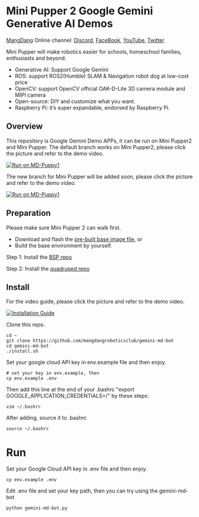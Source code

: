 # Mini Pupper 2 Google Gemini Generative AI Demos
[MangDang](https://www.mangdang.net/) Online channel: [Discord](https://discord.gg/xJdt3dHBVw), [FaceBook](https://www.facebook.com/groups/716473723088464), [YouTube](https://www.youtube.com/channel/UCqHWYGXmnoO7VWHmENje3ug/featured), [Twitter](https://twitter.com/LeggedRobot)

Mini Pupper will make robotics easier for schools, homeschool families, enthusiasts and beyond.

- Generative AI: Support Google Gemini
- ROS: support ROS2(Humble) SLAM & Navigation robot dog at low-cost price
- OpenCV: support OpenCV official OAK-D-Lite 3D camera module and MIPI camera
- Open-source: DIY and customize what you want.
- Raspberry Pi: it’s super expandable, endorsed by Raspberry Pi.

## Overview

This repository is Google Gemini Demo APPs, it can be run on Mini Pupper2 and Mini Pupper. 
The default branch works on Mini Pupper2, please click the picture and refer to the demo video.

[![Run on MD-Puppy1](https://img.youtube.com/vi/mIDuIZCevIg/0.jpg)](https://www.youtube.com/watch?v=mIDuIZCevIg)

The new branch for Mini Pupper will be added soon, please click the picture and refer to the demo video.

[![Run on MD-Puppy1](https://img.youtube.com/vi/bvH-lA1IHig/0.jpg)](https://www.youtube.com/watch?v=bvH-lA1IHig)

## Preparation

Please make sure Mini Pupper 2 can walk first. 

- Download and flash the [pre-built base image file](https://drive.google.com/file/d/18hR9YZVKdxlTCJZxj67LTTbRUu9M8vbU/view?usp=sharing), or 
- Build the base environment by yourself. 

Step 1: Install the [BSP repo](https://github.com/mangdangroboticsclub/mini_pupper_2_bsp)

Step 2: Install the [quadruped repo](https://github.com/mangdangroboticsclub/StanfordQuadruped )


## Install

For the video guide, please click the picture and refer to the demo video.

[![Installation Guide](https://img.youtube.com/vi/1AkhJi2o8rM/0.jpg)](https://www.youtube.com/watch?v=1AkhJi2o8rM)


Clone this repo.
```
cd ~
git clone https://github.com/mangdangroboticsclub/gemini-md-bot
cd gemini-md-bot
./install.sh

```


Set your google cloud API key in env.example file and then enjoy.
 
```
# set your key in env.example, then 
cp env.example .env
```

Then add this line at the end of your .bashrc "export GOOGLE_APPLICATION_CREDENTIALS=/<your own  api key path>" by these steps:
```
vim ~/.bashrc
```

After adding, source it to .bashrc
```
source ~/.bashrc
```

Run
=======
Set your Google Cloud API key in .env file and then enjoy.
 
```
cp env.example .env
```

Edit .env file and set your key path, then you can try using the gemini-md-bot

```
python gemini-md-bot.py
```
